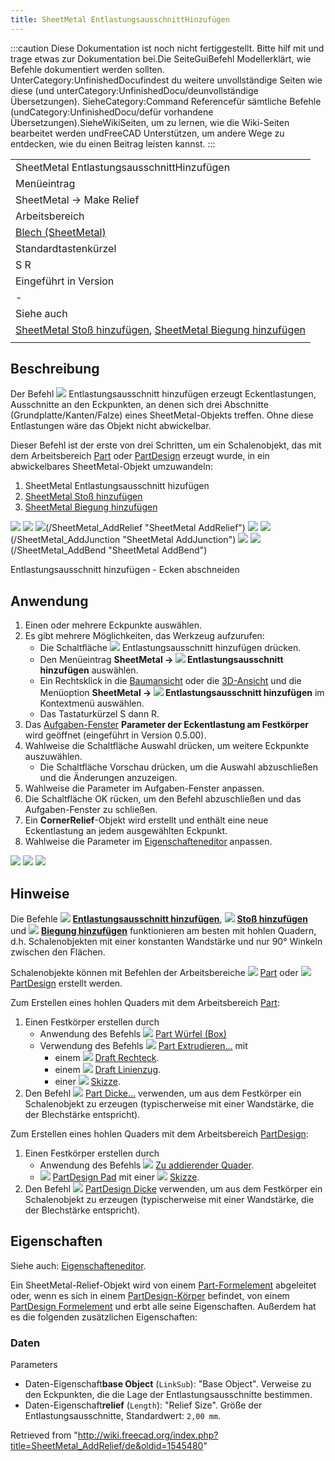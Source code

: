 ```yaml
---
title: SheetMetal EntlastungsausschnittHinzufügen
---
```


:::caution
Diese Dokumentation ist noch nicht fertiggestellt. Bitte hilf mit und trage etwas zur Dokumentation bei.Die SeiteGuiBefehl Modellerklärt, wie Befehle dokumentiert werden sollten. UnterCategory:UnfinishedDocufindest du weitere unvollständige Seiten wie diese (und unterCategory:UnfinishedDocu/deunvollständige Übersetzungen). SieheCategory:Command Referencefür sämtliche Befehle (undCategory:UnfinishedDocu/defür vorhandene Übersetzungen).SieheWikiSeiten, um zu lernen, wie die Wiki-Seiten bearbeitet werden undFreeCAD Unterstützen, um andere Wege zu entdecken, wie du einen Beitrag leisten kannst.
:::

|                                                                                                                                                                       |
| --------------------------------------------------------------------------------------------------------------------------------------------------------------------- |
| SheetMetal EntlastungsausschnittHinzufügen                                                                                                                            |
| Menüeintrag                                                                                                                                                           |
| SheetMetal → Make Relief                                                                                                                                              |
| Arbeitsbereich                                                                                                                                                        |
| [Blech (SheetMetal)](/SheetMetal_Workbench/de "SheetMetal Workbench/de")                                                                                              |
| Standardtastenkürzel                                                                                                                                                  |
| S R                                                                                                                                                                   |
| Eingeführt in Version                                                                                                                                                 |
| -                                                                                                                                                                     |
| Siehe auch                                                                                                                                                            |
| [SheetMetal Stoß hinzufügen](/SheetMetal_AddJunction/de "SheetMetal AddJunction/de"), [SheetMetal Biegung hinzufügen](/SheetMetal_AddBend/de "SheetMetal AddBend/de") |
|                                                                                                                                                                       |

## Beschreibung

Der Befehl ![](/images/SheetMetal_AddRelief.svg) Entlastungsausschnitt hinzufügen erzeugt Eckentlastungen, Ausschnitte an den Eckpunkten, an denen sich drei Abschnitte (Grundplatte/Kanten/Falze) eines SheetMetal-Objekts treffen. Ohne diese Entlastungen wäre das Objekt nicht abwickelbar.

Dieser Befehl ist der erste von drei Schritten, um ein Schalenobjekt, das mit dem Arbeitsbereich [Part](/Part_Workbench/de "Part Workbench/de") oder [PartDesign](/PartDesign_Workbench/de "PartDesign Workbench/de") erzeugt wurde, in ein abwickelbares SheetMetal-Objekt umzuwandeln:

1. SheetMetal Entlastungsausschnitt hizufügen
2. [SheetMetal Stoß hinzufügen](/SheetMetal_AddJunction/de "SheetMetal AddJunction/de")
3. [SheetMetal Biegung hinzufügen](/SheetMetal_AddBend/de "SheetMetal AddBend/de")

![](/images/SheetMetal_ConvertShellObject-01.png) ![](/images/Button_right.svg)
![](/images/SheetMetal_ConvertShellObject-02.png)(/SheetMetal_AddRelief "SheetMetal AddRelief") ![](/images/Button_right.svg)
![](/images/SheetMetal_ConvertShellObject-03.png)(/SheetMetal_AddJunction "SheetMetal AddJunction") ![](/images/Button_right.svg)
![](/images/SheetMetal_ConvertShellObject-04.png)(/SheetMetal_AddBend "SheetMetal AddBend")

Entlastungsausschnitt hinzufügen - Ecken abschneiden

## Anwendung

1. Einen oder mehrere Eckpunkte auswählen.
2. Es gibt mehrere Möglichkeiten, das Werkzeug aufzurufen:
   - Die Schaltfläche ![](/images/SheetMetal_AddRelief.svg) Entlastungsausschnitt hinzufügen drücken.
   - Den Menüeintrag **SheetMetal → ![](/images/SheetMetal_AddRelief.svg) Entlastungsausschnitt hinzufügen** auswählen.
   - Ein Rechtsklick in die [Baumansicht](/Tree_view/de "Tree view/de") oder die [3D-Ansicht](/3D_view/de "3D view/de") und die Menüoption **SheetMetal → ![](/images/SheetMetal_AddRelief.svg) Entlastungsausschnitt hinzufügen** im Kontextmenü auswählen.
   - Das Tastaturkürzel S dann R.
3. Das [Aufgaben-Fenster](/Task_panel/de "Task panel/de") **Parameter der Eckentlastung am Festkörper** wird geöffnet (eingeführt in Version 0.5.00).
4. Wahlweise die Schaltfläche Auswahl drücken, um weitere Eckpunkte auszuwählen.
   - Die Schaltfläche Vorschau drücken, um die Auswahl abzuschließen und die Änderungen anzuzeigen.
5. Wahlweise die Parameter im Aufgaben-Fenster anpassen.
6. Die Schaltfläche OK rücken, um den Befehl abzuschließen und das Aufgaben-Fenster zu schließen.
7. Ein **CornerRelief**-Objekt wird erstellt und enthält eine neue Eckentlastung an jedem ausgewählten Eckpunkt.
8. Wahlweise die Parameter im [Eigenschafteneditor](/Property_editor/de "Property editor/de") anpassen.

![](/images/SheetMetal_ConvertShellObject-05.png) ![](/images/Button_right.svg)
![](/images/SheetMetal_ConvertShellObject-06.png)

## Hinweise

Die Befehle ![](/images/SheetMetal_AddRelief.svg) **[Entlastungsausschnitt hinzufügen](/SheetMetal_AddRelief "SheetMetal AddRelief")**, ![](/images/SheetMetal_AddJunction.svg) **[Stoß hinzufügen](/SheetMetal_AddJunction "SheetMetal AddJunction")** und ![](/images/SheetMetal_AddBend.svg) **[Biegung hinzufügen](/SheetMetal_AddBend "SheetMetal AddBend")** funktionieren am besten mit hohlen Quadern, d.h. Schalenobjekten mit einer konstanten Wandstärke und nur 90° Winkeln zwischen den Flächen.

Schalenobjekte können mit Befehlen der Arbeitsbereiche ![](/images/Workbench_Part.svg) [Part](/Part_Workbench/de "Part Workbench/de")
oder ![](/images/Workbench_PartDesign.svg) [PartDesign](/PartDesign_Workbench/de "PartDesign Workbench/de") erstellt werden.

Zum Erstellen eines hohlen Quaders mit dem Arbeitsbereich [Part](/Part_Workbench/de "Part Workbench/de"):

1. Einen Festkörper erstellen durch
   - Anwendung des Befehls ![](/images/Part_Box.svg) [Part Würfel (Box)](/Part_Box/de "Part Box/de")
   - Verwendung des Befehls ![](/images/Part_Extrude.svg) [Part Extrudieren...](/Part_Extrude/de "Part Extrude/de") mit
     - einem ![](/images/Draft_Rectangle.svg) [Draft Rechteck](/Draft_Rectangle/de "Draft Rectangle/de").
     - einem ![](/images/Draft_Wire.svg) [Draft Linienzug](/Draft_Wire/de "Draft Wire/de").
     - einer ![](/images/Sketcher_NewSketch.svg) [Skizze](/Sketcher_NewSketch/de "Sketcher NewSketch/de").
2. Den Befehl ![](/images/Part_Thickness.svg) [Part Dicke...](/Part_Thickness "Part Thickness") verwenden, um aus dem Festkörper ein Schalenobjekt zu erzeugen (typischerweise mit einer Wandstärke, die der Blechstärke entspricht).

Zum Erstellen eines hohlen Quaders mit dem Arbeitsbereich [PartDesign](/PartDesign_Workbench/de "PartDesign Workbench/de"):

1. Einen Festkörper erstellen durch
   - Anwendung des Befehls ![](/images/PartDesign_AdditiveBox.svg) [Zu addierender Quader](/PartDesign_AdditiveBox/de "PartDesign AdditiveBox/de").
   - ![](/images/PartDesign_Pad.svg) [PartDesign Pad](/PartDesign_Pad/de "PartDesign Pad/de") mit einer ![](/images/Sketcher_NewSketch.svg) [Skizze](/Sketcher_NewSketch/de "Sketcher NewSketch/de").
2. Den Befehl ![](/images/PartDesign_Thickness.svg) [PartDesign Dicke](/PartDesign_Thickness/de "PartDesign Thickness/de") verwenden, um aus dem Festkörper ein Schalenobjekt zu erzeugen (typischerweise mit einer Wandstärke, die der Blechstärke entspricht).

## Eigenschaften

Siehe auch: [Eigenschafteneditor](/Property_editor/de "Property editor/de").

Ein SheetMetal-Relief-Objekt wird von einem [Part-Formelement](/Part_Feature/de "Part Feature/de") abgeleitet oder, wenn es sich in einem [PartDesign-Körper](/PartDesign_Body/de "PartDesign Body/de") befindet, von einem [PartDesign Formelement](/PartDesign_Feature/de "PartDesign Feature/de")
und erbt alle seine Eigenschaften. Außerdem hat es die folgenden zusätzlichen Eigenschaften:

### Daten

Parameters

- Daten-Eigenschaft**base Object** (`LinkSub`): "Base Object". Verweise zu den Eckpunkten, die die Lage der Entlastungsausschnitte bestimmen.
- Daten-Eigenschaft**relief** (`Length`): "Relief Size". Größe der Entlastungsausschnitte, Standardwert: `2,00 mm`.

Retrieved from "<http://wiki.freecad.org/index.php?title=SheetMetal_AddRelief/de&oldid=1545480>"
